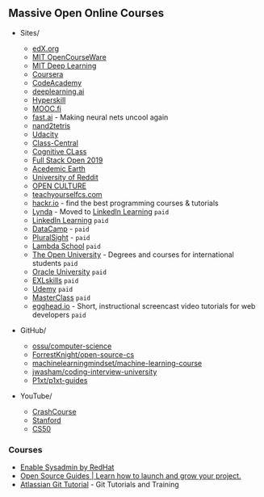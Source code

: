 ## Massive Open Online Courses

* Sites/
    * [edX.org](https://www.edx.org/) 
    * [MIT OpenCourseWare](https://ocw.mit.edu/index.htm)
    * [MIT Deep Learning](https://deeplearning.mit.edu/)
    * [Coursera](https://www.coursera.org/)
    * [CodeAcademy](https://www.codecademy.com/)
    * [deeplearning.ai](https://www.deeplearning.ai/)
    * [Hyperskill](https://hi.hyperskill.org/projects3)
    * [MOOC.fi](https://www.mooc.fi/en/)
    * [fast.ai](https://www.fast.ai/) - Making neural nets uncool again
    * [nand2tetris](https://www.nand2tetris.org/)
    * [Udacity](https://www.udacity.com/)
    * [Class-Central](https://www.classcentral.com/) 
    * [Cognitive CLass](https://cognitiveclass.ai/)
    * [Full Stack Open 2019](https://fullstackopen.com/en)
    * [Acedemic Earth](https://www.academicearth.org/)
    * [University of Reddit](http://ureddit.com/)
    * [OPEN CULTURE](http://www.openculture.com/)
    * [teachyourselfcs.com](https://teachyourselfcs.com/)
    * [hackr.io](https://hackr.io/) - find the best programming courses & tutorials
    * [Lynda](https://www.lynda.com/) - Moved to [LinkedIn Learning](https://www.linkedin.com/learning/) `paid`
    * [LinkedIn Learning](https://www.linkedin.com/learning/) `paid`
    * [DataCamp](https://www.datacamp.com/) - `paid`
    * [PluralSight](https://www.pluralsight.com/) - `paid`
    * [Lambda School](https://lambdaschool.com/) `paid`
    * [The Open University](http://www.openuniversity.edu/) - Degrees and courses for international students `paid`
    * [Oracle University](https://education.oracle.com/home) `paid`
    * [EXLskills](https://exlskills.com/) `paid`
    * [Udemy](https://www.udemy.com/) `paid`
    * [MasterClass](https://www.masterclass.com/) `paid`
    * [egghead.io](https://egghead.io/) - Short, instructional screencast video tutorials for web developers `paid`

* GitHub/
    * [ossu/computer-science](https://github.com/ossu/computer-science)
    * [ForrestKnight/open-source-cs](https://github.com/ForrestKnight/open-source-cs)
    * [machinelearningmindset/machine-learning-course](https://github.com/machinelearningmindset/machine-learning-course)
    * [jwasham/coding-interview-university](https://github.com/jwasham/coding-interview-university)
    * [P1xt/p1xt-guides](https://github.com/P1xt/p1xt-guides)

* YouTube/
    * [CrashCourse](https://www.youtube.com/channel/UCX6b17PVsYBQ0ip5gyeme-Q)
    * [Stanford](https://www.youtube.com/user/StanfordUniversity)
    * [CS50](https://www.youtube.com/channel/UCcabW7890RKJzL968QWEykA)

### Courses
* [Enable Sysadmin by RedHat](https://www.redhat.com/sysadmin/)
* [Open Source Guides | Learn how to launch and grow your project.](https://opensource.guide/)
* [Atlassian Git Tutorial](https://www.atlassian.com/git/tutorials) - Git Tutorials and Training
